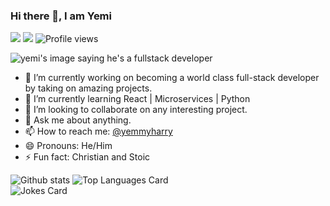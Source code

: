 ### Hi there 👋, I am Yemi

![](https://img.shields.io/github/last-commit/yemmyharry/yemmyharry?&style=flat-square)
![](https://img.shields.io/github/followers/yemmyharry?label=Followers&style=flat-square)
![Profile views](https://gpvc.arturio.dev/yemmyharry)

<img src="https://media.giphy.com/media/vhFvISxyU1lFjDCXLn/giphy.gif" alt="yemi's image saying he's a fullstack developer">


- 🔭 I’m currently working on becoming a world class full-stack developer by taking on amazing projects.
- 🌱 I’m currently learning React | Microservices | Python
- 👯 I’m looking to collaborate on any interesting project.
- 💬 Ask me about anything.
- 📫 How to reach me: <a href="https://twitter.com/@yemmyharry">@yemmyharry</a>
- 😄 Pronouns: He/Him
- ⚡ Fun fact: Christian and Stoic


![Github stats](https://github-readme-stats.vercel.app/api?username=yemmyharry&theme=highcontrast&show_icons=true&count_private=true)
![Top Languages Card](https://github-readme-stats.vercel.app/api/top-langs/?username=yemmyharry&layout=compact)
<br />
![Jokes Card](https://readme-jokes.vercel.app/api)
